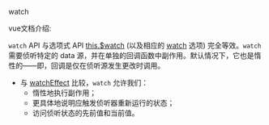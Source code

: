 watch

vue文档介绍:

`watch` API 与选项式 API [this.$watch](https://vue3js.cn/docs/zh/api/instance-methods.html#watch) (以及相应的 [watch](https://vue3js.cn/docs/zh/api/options-data.html#watch) 选项) 完全等效。`watch` 需要侦听特定的 data 源，并在单独的回调函数中副作用。默认情况下，它也是惰性的——即，回调是仅在侦听源发生更改时调用。

- 与 [watchEffect](https://vue3js.cn/docs/zh/api/computed-watch-api.html#watcheffect) 比较，`watch` 允许我们：
  - 惰性地执行副作用；
  - 更具体地说明应触发侦听器重新运行的状态；
  - 访问侦听状态的先前值和当前值。

